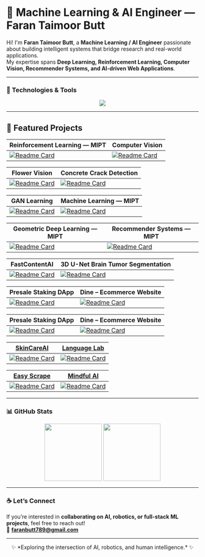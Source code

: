 # 🧠 Machine Learning & AI Engineer — Faran Taimoor Butt

Hi! I'm **Faran Taimoor Butt**, a **Machine Learning / AI Engineer** passionate about building intelligent systems that bridge research and real-world applications.  
My expertise spans **Deep Learning, Reinforcement Learning, Computer Vision, Recommender Systems, and AI-driven Web Applications**.  

---


### 🧩 Technologies & Tools
<p align="center">
  <img src="https://skillicons.dev/icons?i=python,pytorch,tensorflow,opencv,flask,fastapi,react,nextjs,nodejs,tailwind,mongodb,git,linux,cpp" />
</p>

---


## 🚀 Featured Projects

| Reinforcement Learning — MIPT | Computer Vision |
|--------------------------------|------------------|
| [![Readme Card](https://github-readme-stats.vercel.app/api/pin/?username=faranbutt&repo=Reinforcement-Learning-MIPT&theme=react&border_color=61dafb&border_radius=10)](https://github.com/faranbutt/Reinforcement-Learning-MIPT) | [![Readme Card](https://github-readme-stats.vercel.app/api/pin/?username=faranbutt&repo=Computer-Vision&theme=react&border_color=61dafb&border_radius=10)](https://github.com/faranbutt/Computer-Vision) |

| Flower Vision | Concrete Crack Detection |
|----------------|---------------------------|
| [![Readme Card](https://github-readme-stats.vercel.app/api/pin/?username=faranbutt&repo=Flower-Vision&theme=react&border_color=61dafb&border_radius=10)](https://github.com/faranbutt/Flower-Vision) | [![Readme Card](https://github-readme-stats.vercel.app/api/pin/?username=faranbutt&repo=Concreate-Crack-Detection&theme=react&border_color=61dafb&border_radius=10)](https://github.com/faranbutt/Concreate-Crack-Detection) |

| GAN Learning | Machine Learning — MIPT |
|----------------|----------------------------|
| [![Readme Card](https://github-readme-stats.vercel.app/api/pin/?username=faranbutt&repo=GAN-Learning&theme=react&border_color=61dafb&border_radius=10)](https://github.com/faranbutt/GAN-Learning) | [![Readme Card](https://github-readme-stats.vercel.app/api/pin/?username=faranbutt&repo=Machine-Learing-MIPT&theme=react&border_color=61dafb&border_radius=10)](https://github.com/faranbutt/Machine-Learing-MIPT) |

| Geometric Deep Learning — MIPT | Recommender Systems — MIPT |
|--------------------------------|-----------------------------|
| [![Readme Card](https://github-readme-stats.vercel.app/api/pin/?username=faranbutt&repo=Geometeric-Deep-Learning-MIPT&theme=react&border_color=61dafb&border_radius=10)](https://github.com/faranbutt/Geometeric-Deep-Learning-MIPT) | [![Readme Card](https://github-readme-stats.vercel.app/api/pin/?username=faranbutt&repo=Recommender-Systems&theme=react&border_color=61dafb&border_radius=10)](https://github.com/faranbutt/Recommender-Systems) |

| FastContentAI | 3D U-Net Brain Tumor Segmentation |
|----------------|------------------------------------|
| [![Readme Card](https://github-readme-stats.vercel.app/api/pin/?username=faranbutt&repo=FastContentAI&theme=react&border_color=61dafb&border_radius=10)](https://github.com/faranbutt/FastContentAI) | [![Readme Card](https://github-readme-stats.vercel.app/api/pin/?username=faranbutt&repo=Image-Segmentation-MRI&theme=react&border_color=61dafb&border_radius=10)](https://github.com/faranbutt/Image-Segmentation-MRI) |

| Presale Staking DApp | Dine – Ecommerce Website |
|----------------------|---------------------------|
| [![Readme Card](https://github-readme-stats.vercel.app/api/pin/?username=faranbutt&repo=Presale-staking-dapp&theme=react&border_color=61dafb&border_radius=10)](https://github.com/faranbutt/Presale-staking-dapp) | [![Readme Card](https://github-readme-stats.vercel.app/api/pin/?username=faranbutt&repo=Ecommerce-App-Full-Stack&theme=react&border_color=61dafb&border_radius=10)](https://github.com/faranbutt/Ecommerce-App-Full-Stack) |


| Presale Staking DApp | Dine – Ecommerce Website |
|----------------------|---------------------------|
| [![Readme Card](https://github-readme-stats.vercel.app/api/pin/?username=faranbutt&repo=Presale-staking-dapp&theme=react&border_color=61dafb&border_radius=10)](https://github.com/faranbutt/Presale-staking-dapp) | [![Readme Card](https://github-readme-stats.vercel.app/api/pin/?username=faranbutt&repo=Ecommerce-App-Full-Stack&theme=react&border_color=61dafb&border_radius=10)](https://github.com/faranbutt/Ecommerce-App-Full-Stack) |

| [SkinCareAI](https://github.com/faranbutt/Skin-Care-AI) | [Language Lab](https://github.com/faranbutt/Language-Lab) |
|-------------|--------------|
| [![Readme Card](https://github-readme-stats.vercel.app/api/pin/?username=faranbutt&repo=Skin-Care-AI&theme=react&border_color=61dafb&border_radius=10)](https://github.com/faranbutt/Skin-Care-AI) | [![Readme Card](https://github-readme-stats.vercel.app/api/pin/?username=faranbutt&repo=Language-Lab&theme=react&border_color=61dafb&border_radius=10)](https://github.com/faranbutt/Language-Lab) |

| [Easy Scrape](https://github.com/faranbutt/Web-Parser) | [Mindful AI](https://github.com/timothelaborie/Eye-blinking-classifier) |
|--------------|------------|
| [![Readme Card](https://github-readme-stats.vercel.app/api/pin/?username=faranbutt&repo=Web-Parser&theme=react&border_color=61dafb&border_radius=10)](https://github.com/faranbutt/Web-Parser) | [![Readme Card](https://github-readme-stats.vercel.app/api/pin/?username=timothelaborie&repo=Eye-blinking-classifier&theme=react&border_color=61dafb&border_radius=10)](https://github.com/timothelaborie/Eye-blinking-classifier) |

---


### 📊 GitHub Stats
<p align="center">
  <img src="https://github-readme-stats.vercel.app/api?username=faranbutt&show_icons=true&theme=radical" height="150"/>
  <img src="https://github-readme-stats.vercel.app/api/top-langs/?username=faranbutt&layout=compact&theme=radical" height="150"/>
</p>

---

### ☕ Let’s Connect
If you’re interested in **collaborating on AI, robotics, or full-stack ML projects**, feel free to reach out!  
📩 **faranbutt789@gmail.com**

---

<p align="center">✨ *Exploring the intersection of AI, robotics, and human intelligence.* ✨</p>
